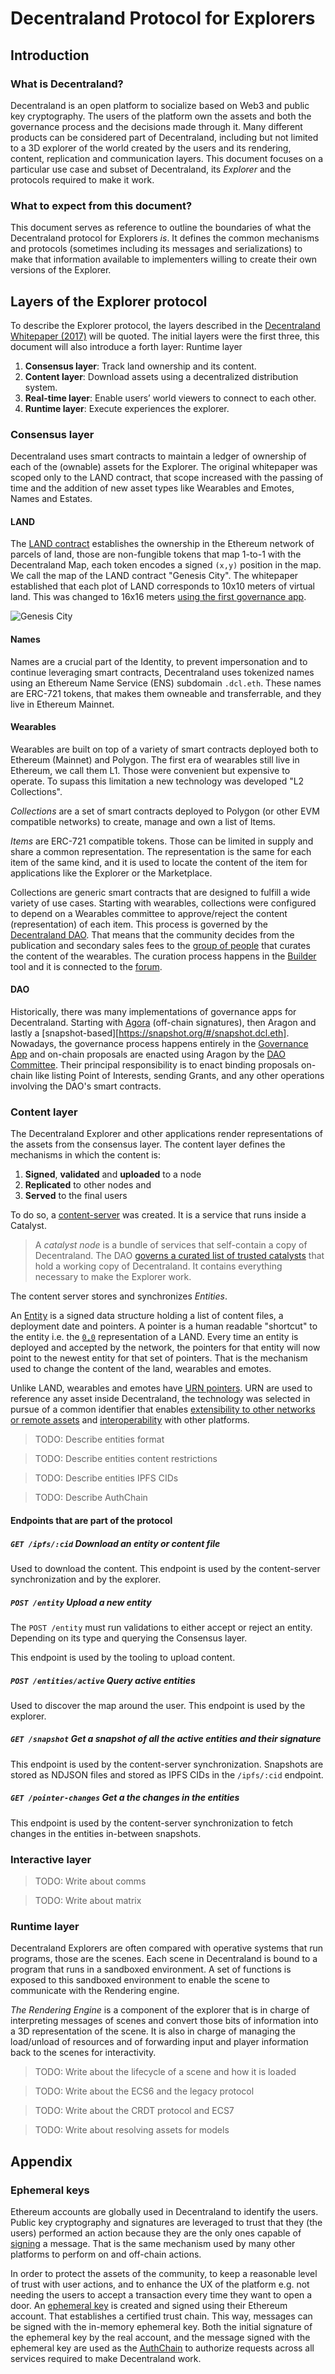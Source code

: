 # Decentraland Protocol for Explorers

## Introduction

### What is Decentraland?

Decentraland is an open platform to socialize based on Web3 and public key cryptography. The users of the platform own the assets and both the governance process and the decisions made through it. Many different products can be considered part of Decentraland, including but not limited to a 3D explorer of the world created by the users and its rendering, content, replication and communication layers. This document focuses on a particular use case and subset of Decentraland, its _Explorer_ and the protocols required to make it work.

### What to expect from this document?

This document serves as reference to outline the boundaries of what the Decentraland protocol for Explorers _is_. It defines the common mechanisms and protocols (sometimes including its messages and serializations) to make that information available to implementers willing to create their own versions of the Explorer.

## Layers of the Explorer protocol

To describe the Explorer protocol, the layers described in the [Decentraland Whitepaper (2017)](whitepaper) will be quoted. The initial layers were the first three, this document will also introduce a forth layer: Runtime layer

1. **Consensus layer**: Track land ownership and its content.
2. **Content layer**: Download assets using a decentralized distribution system.
3. **Real-time layer**: Enable users’ world viewers to connect to each other.
4. **Runtime layer**: Execute experiences the explorer.

### Consensus layer

Decentraland uses smart contracts to maintain a ledger of ownership of each of the (ownable) assets for the Explorer. The original whitepaper was scoped only to the LAND contract, that scope increased with the passing of time and the addition of new asset types like Wearables and Emotes, Names and Estates.

#### LAND

The [LAND contract](land-contract) establishes the ownership in the Ethereum network of parcels of land, those are non-fungible tokens that map 1-to-1 with the Decentraland Map, each token encodes a signed `(x,y)` position in the map. We call the map of the LAND contract "Genesis City". The whitepaper established that each plot of LAND corresponds to 10x10 meters of virtual land. This was changed to 16x16 meters [using the first governance app](https://agora.decentraland.org/polls/5fa066aa-bbd7-42bd-a8e6-a6c2c1965801).

![Genesis City][genesis-city]

#### Names

Names are a crucial part of the Identity, to prevent impersonation and to continue leveraging smart contracts, Decentraland uses tokenized names using an Ethereum Name Service (ENS) subdomain `.dcl.eth`. These names are ERC-721 tokens, that makes them owneable and transferrable, and they live in Ethereum Mainnet.

#### Wearables

Wearables are built on top of a variety of smart contracts deployed both to Ethereum (Mainnet) and Polygon. The first era of wearables still live in Ethereum, we call them L1. Those were convenient but expensive to operate. To supass this limitation a new technology was developed "L2 Collections".

_Collections_ are a set of smart contracts deployed to Polygon (or other EVM compatible networks) to create, manage and own a list of Items.

_Items_ are ERC-721 compatible tokens. Those can be limited in supply and share a common representation. The representation is the same for each item of the same kind, and it is used to locate the content of the item for applications like the Explorer or the Marketplace.

Collections are generic smart contracts that are designed to fulfill a wide variety of use cases. Starting with wearables, collections were configured to depend on a Wearables committee to approve/reject the content (representation) of each item. This process is governed by the [Decentraland DAO][dao]. That means that the community decides from the publication and secondary sales fees to the [group of people](https://governance.decentraland.org/transparency/) that curates the content of the wearables. The curation process happens in the [Builder][] tool and it is connected to the [forum](https://forum.decentraland.org/c/community-wearables/12).

#### DAO

Historically, there was many implementations of governance apps for Decentraland. Starting with [Agora][] (off-chain signatures), then Aragon and lastly a [snapshot-based][https://snapshot.org/#/snapshot.dcl.eth]. Nowadays, the governance process happens entirely in the [Governance App][dao] and on-chain proposals are enacted using Aragon by the [DAO Committee](https://governance.decentraland.org/transparency). Their principal responsibility is to enact binding proposals on-chain like listing Point of Interests, sending Grants, and any other operations involving the DAO's smart contracts.

### Content layer

The Decentraland Explorer and other applications render representations of the assets from the consensus layer. The content layer defines the mechanisms in which the content is:

1. **Signed**, **validated** and **uploaded** to a node
2. **Replicated** to other nodes and
3. **Served** to the final users

To do so, a [content-server](https://github.com/decentraland/catalyst) was created. It is a service that runs inside a Catalyst.

> A _catalyst node_ is a bundle of services that self-contain a copy of Decentraland. The DAO [governs a curated list of trusted catalysts](https://governance.decentraland.org/?type=catalyst) that hold a working copy of Decentraland. It contains everything necessary to make the Explorer work.

The content server stores and synchronizes _Entities_.

An [Entity](https://github.com/decentraland/common-schemas/blob/be7213b40a2180a9a99035eb87e8a5d4b8438e7f/src/platform/entity.ts#L21-L37) is a signed data structure holding a list of content files, a deployment date and pointers. A pointer is a human readable "shortcut" to the entity i.e. the [`0,0`](https://peer.decentraland.org/content/entities/scenes?pointer=0,0) representation of a LAND. Every time an entity is deployed and accepted by the network, the pointers for that entity will now point to the newest entity for that set of pointers. That is the mechanism used to change the content of the land, wearables and emotes.

Unlike LAND, wearables and emotes have [URN pointers](https://github.com/decentraland/urn-resolver/blob/b11aeb677e06e1a9e1d7994efa98a5f11867f854/test/urn.spec.ts#L138-L147). URN are used to reference any asset inside Decentraland, the technology was selected in pursue of a common identifier that enables [extensibility to other networks or remote assets](https://github.com/decentraland/urn-resolver/blob/b11aeb677e06e1a9e1d7994efa98a5f11867f854/test/urn.spec.ts#L269-L280) and [interoperability](https://github.com/common-metaverse/urn-namespaces) with other platforms.

> TODO: Describe entities format

> TODO: Describe entities content restrictions

> TODO: Describe entities IPFS CIDs

> TODO: Describe AuthChain

#### Endpoints that are part of the protocol

##### `GET /ipfs/:cid` Download an entity or content file

Used to download the content. This endpoint is used by the content-server synchronization and by the explorer.

##### `POST /entity` Upload a new entity

The `POST /entity` must run validations to either accept or reject an entity. Depending on its type and querying the Consensus layer.

This endpoint is used by the tooling to upload content.

##### `POST /entities/active` Query active entities

Used to discover the map around the user. This endpoint is used by the explorer.

##### `GET /snapshot` Get a snapshot of all the active entities and their signature

This endpoint is used by the content-server synchronization. Snapshots are stored as NDJSON files and stored as IPFS CIDs in the `/ipfs/:cid` endpoint.

##### `GET /pointer-changes` Get a the changes in the entities

This endpoint is used by the content-server synchronization to fetch changes in the entities in-between snapshots.

### Interactive layer

> TODO: Write about comms

> TODO: Write about matrix

### Runtime layer

Decentraland Explorers are often compared with operative systems that run programs, those are the scenes. Each scene in Decentraland is bound to a program that runs in a sandboxed environment. A set of functions is exposed to this sandboxed environment to enable the scene to communicate with the Rendering engine.

_The Rendering Engine_ is a component of the explorer that is in charge of interpreting messages of scenes and convert those bits of information into a 3D representation of the scene. It is also in charge of managing the load/unload of resources and of forwarding input and player information back to the scenes for interactivity.

> TODO: Write about the lifecycle of a scene and how it is loaded

> TODO: Write about the ECS6 and the legacy protocol

> TODO: Write about the CRDT protocol and ECS7

> TODO: Write about resolving assets for models

## Appendix

### Ephemeral keys

Ethereum accounts are globally used in Decentraland to identify the users. Public key cryptography and signatures are leveraged to trust that they (the users) performed an action because they are the only ones capable of [signing](https://github.com/ethereum/EIPs/blob/master/EIPS/eip-1271.md) a message. That is the same mechanism used by many other platforms to perform on and off-chain actions.

In order to protect the assets of the community, to keep a reasonable level of trust with user actions, and to enhance the UX of the platform e.g. not needing the users to accept a transaction every time they want to open a door. An [ephemeral key](https://en.wikipedia.org/wiki/Ephemeral_key) is created and signed using their Ethereum account. That establishes a certified trust chain. This way, messages can be signed with the in-memory ephemeral key. Both the initial signature of the ephemeral key by the real account, and the message signed with the ephemeral key are used as the [AuthChain](https://github.com/decentraland/decentraland-crypto) to authorize requests across all services required to make Decentraland work.



[Agora]: https://agora.decentraland.org (Agora, the first governance app)
[genesis-city]: map.png  "Decentraland's Genesis City"
[Builder]: https://builder.decentraland.org (Decentraland Builder)
[whitepaper]: https://decentraland.org/whitepaper.pdf (Decentraland Whitepaper)
[dao]: https://governance.decentraland.org/ (Decentraland DAO)
[land-contract]: https://etherscan.io/address/0xf87e31492faf9a91b02ee0deaad50d51d56d5d4d